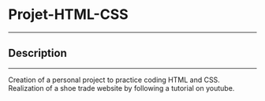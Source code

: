 # Projet-HTML-CSS
-----------------

## Description
--------------

Creation of a personal project to practice coding HTML and CSS. Realization of a shoe trade website by following a tutorial on youtube.



